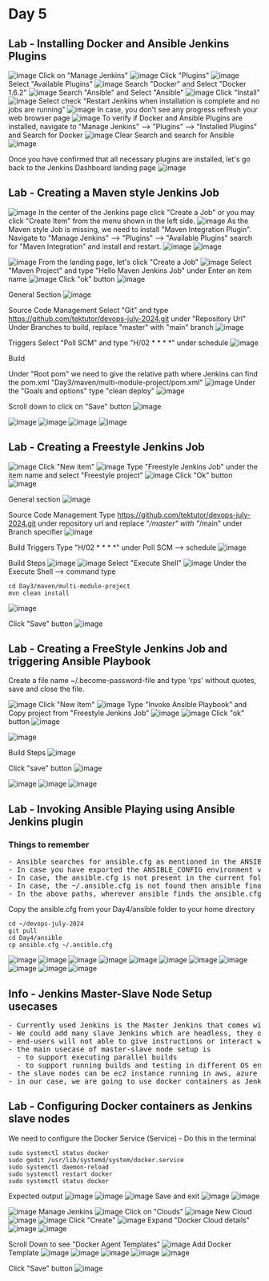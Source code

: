 # Day 5
## Lab - Installing Docker and Ansible Jenkins Plugins
![image](https://github.com/user-attachments/assets/75a8aada-8522-473e-9976-45a5c774acb6)
Click on "Manage Jenkins"
![image](https://github.com/user-attachments/assets/e684aa93-eabb-416d-987a-701e498a83a5)
Click "Plugins"
![image](https://github.com/user-attachments/assets/e839a1ae-1dab-41bc-8ffa-8cf5e81145e2)
Select "Available Plugins"
![image](https://github.com/user-attachments/assets/8e57a501-c18d-4ef8-af27-5767e49192bc)
Search "Docker" and Select "Docker 1.6.2"
![image](https://github.com/user-attachments/assets/83459d39-3083-46d5-884e-7d185f5f1e54)
Search "Ansible" and Select "Ansible"
![image](https://github.com/user-attachments/assets/aeffdaa7-b33f-4ad8-8ef7-acee56b0ec7c)
Click "Install"
![image](https://github.com/user-attachments/assets/ae195671-f2c1-4f76-8269-905fcf7ad324)
Select check "Restart Jenkins when installation is complete and no jobs are running"
![image](https://github.com/user-attachments/assets/4cdb930a-178b-40ab-b60e-aebf652f3fc3)
In case, you don't see any progress refresh your web browser page
![image](https://github.com/user-attachments/assets/6f32e2a7-206d-4ca5-a07a-86e36e122e0d)
To verify if Docker and Ansible Plugins are installed, navigate to "Manage Jenkins" --> "Plugins" --> "Installed Plugins" and Search for Docker
![image](https://github.com/user-attachments/assets/59eccbd9-fa8f-4756-8f19-77e06ff2cda3)
Clear Search and search for Ansible
![image](https://github.com/user-attachments/assets/d45de9cc-c916-4afc-b5bd-cebb08a83920)

Once you have confirmed that all necessary plugins are installed, let's go back to the Jenkins Dashboard landing page
![image](https://github.com/user-attachments/assets/2c0706f7-5cd7-44c8-92e4-69c8ea0755da)


## Lab - Creating a Maven style Jenkins Job
![image](https://github.com/user-attachments/assets/2c0706f7-5cd7-44c8-92e4-69c8ea0755da)
In the center of the Jenkins page click "Create a Job" or you may click "Create Item" from the menu shown in the left side.
![image](https://github.com/user-attachments/assets/fdacc918-165b-4a2e-8c2f-0fc75c6c7aa4)
As the Maven style Job is missing, we need to install "Maven Integration Plugin". Navigate to "Manage Jenkins" --> "Plugins" --> "Available Plugins" search for "Maven Integration" and install and restart.
![image](https://github.com/user-attachments/assets/1633726e-7559-41b2-98f7-a832052b27db)
![image](https://github.com/user-attachments/assets/aeb70368-5a4f-404e-9548-33dfe94a1685)

![image](https://github.com/user-attachments/assets/2c0706f7-5cd7-44c8-92e4-69c8ea0755da)
From the landing page, let's click "Create a Job"
![image](https://github.com/user-attachments/assets/1b33ea2d-9f83-42c0-ab8c-859a44c1a302)
Select "Maven Project" and type "Hello Maven Jenkins Job" under Enter an item name
![image](https://github.com/user-attachments/assets/e7ece0d9-09d5-4dc5-b12e-77c5008fbba1)
Click "ok" button
![image](https://github.com/user-attachments/assets/a3476ceb-e665-4930-85bd-e3bb0747406b)

General Section
![image](https://github.com/user-attachments/assets/8f924ac4-720c-4d83-bedb-f776a4cde6fd)

Source Code Management
Select "Git" and type https://github.com/tektutor/devops-july-2024.git under "Repository Url"
Under Branches to build, replace "master" with "main" branch
![image](https://github.com/user-attachments/assets/96a0ecdf-9947-4582-90c7-ce870538eb1b)

Triggers
Select "Poll SCM" and type "H/02 * * * *" under schedule
![image](https://github.com/user-attachments/assets/afada48b-7406-4392-8f90-8c3382119a47)

Build

Under "Root pom" we need to give the relative path where Jenkins can find the pom.xml
"Day3/maven/multi-module-project/pom.xml"
![image](https://github.com/user-attachments/assets/03165093-22ba-4824-a319-d672cd67690f)
Under the "Goals and options" type "clean deploy"
![image](https://github.com/user-attachments/assets/c5319756-2aa9-4722-9e8c-98c675fb2db3)

Scroll down to click on "Save" button
![image](https://github.com/user-attachments/assets/a91d82e9-c477-4f03-94fd-de3386084f14)

![image](https://github.com/user-attachments/assets/7ab0b990-2011-4347-9fe1-546e8d054ac5)
![image](https://github.com/user-attachments/assets/637a55c2-8a6a-44b4-bad3-bfd76ff61ecd)
![image](https://github.com/user-attachments/assets/0967f96f-88b9-4172-ad02-3c93d442386b)
![image](https://github.com/user-attachments/assets/0a0e40d1-3250-4a9b-b802-e5568758d31b)


## Lab - Creating a Freestyle Jenkins Job
![image](https://github.com/user-attachments/assets/5316809a-7f74-4c35-a15f-de222cfcb4cf)
Click "New item"
![image](https://github.com/user-attachments/assets/e6c39e76-a0dc-4a08-b475-d3992e09f1a0)
Type "Freestyle Jenkins Job" under the item name and select "Freestyle project"
![image](https://github.com/user-attachments/assets/bdab028d-14f0-4954-9e42-faea48427be5)
Click "Ok" button
![image](https://github.com/user-attachments/assets/82844975-0f0e-4a58-848d-aa5278ddf80e)

General section
![image](https://github.com/user-attachments/assets/dbb5db5b-8c5c-4dea-918c-da88825ff8eb)

Source Code Management
Type https://github.com/tektutor/devops-july-2024.git under repository url and replace "*/master" with "*/main" under Branch specifier
![image](https://github.com/user-attachments/assets/36457f78-91e6-475a-b718-bb89b4292eb8)

Build Triggers
Type "H/02 * * * *" under Poll SCM --> schedule
![image](https://github.com/user-attachments/assets/2c1892e9-8575-4ccf-a8ab-8e4248ba8731)

Build Steps
![image](https://github.com/user-attachments/assets/1caf5e66-ddf7-4d4e-8483-e6b5d7c57aa3)
![image](https://github.com/user-attachments/assets/4bc194db-b00a-40a3-b37e-5f2c176f8ba7)
Select "Execute Shell"
![image](https://github.com/user-attachments/assets/c4117c93-e5ba-457a-9595-cdab74904ee3)
Under the Execute Shell --> command type
```
cd Day3/maven/multi-module-project
mvn clean install
```
![image](https://github.com/user-attachments/assets/5722d383-d29f-49bb-b21e-c5438184ec22)

Click "Save" button
![image](https://github.com/user-attachments/assets/635338a7-db10-4244-9fae-f2640a7a030c)

## Lab - Creating a FreeStyle Jenkins Job and triggering Ansible Playbook
Create a file name ~/.become-password-file and type 'rps' without quotes, save and close the file.


![image](https://github.com/user-attachments/assets/9d123e37-d2e5-4408-a4f7-914148c85300)
Click "New Item"
![image](https://github.com/user-attachments/assets/38e8843a-07d0-4234-95dc-30dfdfc5366d)
Type "Invoke Ansible Playbook" and Copy project from "Freestyle Jenkins Job"
![image](https://github.com/user-attachments/assets/01f0b72b-9f40-4781-9971-b181f928884b)
![image](https://github.com/user-attachments/assets/a315a2d0-19bb-437f-8b1c-39d71cdb9752)
Click "ok" button
![image](https://github.com/user-attachments/assets/03836181-7679-42f7-9840-c3081c0cd1c9)

![image](https://github.com/user-attachments/assets/d9778524-ffa2-4fc9-ab4e-4f9c7b7cd208)

Build Steps
![image](https://github.com/user-attachments/assets/ed0e2f05-54ac-4a74-a496-798670521d7b)

Click "save" button
![image](https://github.com/user-attachments/assets/8ddf27e1-d5c9-486d-84b3-fbde17d6e8d6)

![image](https://github.com/user-attachments/assets/219ea628-72bb-46ad-bb1b-557fd4a0ff27)
![image](https://github.com/user-attachments/assets/4835d240-7aea-47f0-8696-c8ffc63015c0)
![image](https://github.com/user-attachments/assets/a2661c8b-4f83-469e-8b64-bde069998a02)

## Lab - Invoking Ansible Playing using Ansible Jenkins plugin

### Things to remember
<pre>
- Ansible searches for ansible.cfg as mentioned in the ANSIBLE_CONFIG environment variable
- In case you have exported the ANSIBLE_CONFIG environment variable, then ansible searches for ansible.cfg in the current directory
- In case, the ansible.cfg is not present in the current folder then ansible searches for .ansible.cfg under your home directory
- In case, the ~/.ansible.cfg is not found then ansible finally searches ansible.cfg under /etc/ansible/ansible.cfg folder
- In the above paths, wherever ansible finds the ansible.cfg first it picks it and ignores the other options.
</pre>

Copy the ansible.cfg from your Day4/ansible folder to your home directory
```
cd ~/devops-july-2024
git pull
cd Day4/ansible
cp ansible.cfg ~/.ansible.cfg
```
![image](https://github.com/user-attachments/assets/0224fab5-e654-401a-8d55-6c4db4d9770c)
![image](https://github.com/user-attachments/assets/c1e07efd-c9dd-40cc-824b-51e6acd6e345)
![image](https://github.com/user-attachments/assets/f7da046e-099a-42a5-8f15-26d018441d21)
![image](https://github.com/user-attachments/assets/f3a5de23-c4cd-4703-ba8a-d137ff3835e2)
![image](https://github.com/user-attachments/assets/ff39b648-c3d4-4424-aa4e-46208afd8778)
![image](https://github.com/user-attachments/assets/661d72cb-b501-4b2f-924a-2341ab4f34ec)
![image](https://github.com/user-attachments/assets/834722ee-aa0b-4cae-bc9b-9ed638b5b091)
![image](https://github.com/user-attachments/assets/ae018c98-2ef9-4e01-b1f4-298f4781f93d)
![image](https://github.com/user-attachments/assets/9d0aaabf-aa9f-4521-8687-0655cda58733)
![image](https://github.com/user-attachments/assets/37a28a1c-d45d-42b5-827b-c360a7f7afa9)
![image](https://github.com/user-attachments/assets/c2080087-8784-47db-a313-70606b5fbca1)

## Info - Jenkins Master-Slave Node Setup usecases
<pre>
- Currently used Jenkins is the Master Jenkins that comes with Web GUI
- We could add many slave Jenkins which are headless, they only instructions from Jenkins Master
- end-users will not able to give instructions or interact with Jenkins slave instances
- the main usecase of master-slave node setup is
  - to support executing parallel builds
  - to support running builds and testing in different OS environments
- the slave nodes can be ec2 instance running in aws, azure vm instances, or could on-prem virtual machine or physical machine or docker containers
- in our case, we are going to use docker containers as Jenkins slave nodes
</pre>

## Lab - Configuring Docker containers as Jenkins slave nodes

We need to configure the Docker Service (Service) - Do this in the terminal
```
sudo systemctl status docker
sudo gedit /usr/lib/systemd/system/docker.service
sudo systemctl daemon-reload
sudo systemctl restart docker
sudo systemctl status docker
```
Expected output
![image](https://github.com/user-attachments/assets/c2cdd716-5613-423b-be5a-8fb197a848c8)
![image](https://github.com/user-attachments/assets/6e7ba1a9-6f14-4c3a-ba6e-c8741cc4a034)
![image](https://github.com/user-attachments/assets/8cc99836-ef97-4b7f-af75-8bba37532028)
Save and exit
![image](https://github.com/user-attachments/assets/c158c842-9983-47a3-92b6-b1b176bd5890)
![image](https://github.com/user-attachments/assets/f56b7fb2-af23-4084-bfa4-e90c130c0461)



![image](https://github.com/user-attachments/assets/881523eb-1092-4196-b200-4992e13514e2)
Manage Jenkins
![image](https://github.com/user-attachments/assets/f251e0b1-ed7a-46aa-bec3-37c543c60946)
Click on "Clouds"
![image](https://github.com/user-attachments/assets/4bd415e9-738a-4073-91d9-8b3b96c82faf)
New Cloud
![image](https://github.com/user-attachments/assets/04a0ed81-9966-4a0f-ace7-5d229a9e7b89)
![image](https://github.com/user-attachments/assets/cfc91899-124b-46c0-912a-0b41d3c26a6f)
Click "Create"
![image](https://github.com/user-attachments/assets/ad411d9c-0e72-442b-9afb-1fb4474a2d12)
Expand "Docker Cloud details"
![image](https://github.com/user-attachments/assets/03a6b37f-f034-4307-a1b5-91a8d620bf1b)
![image](https://github.com/user-attachments/assets/3448e9de-1a46-4cc9-af34-34b3ad4c35dc)

Scroll Down to see "Docker Agent Templates"
![image](https://github.com/user-attachments/assets/6483f61c-878a-43c6-b8eb-f5900f3dfd54)
Add Docker Template
![image](https://github.com/user-attachments/assets/0b238bde-51b2-4d5c-9bea-8331446ee740)
![image](https://github.com/user-attachments/assets/fcd58715-4c6d-4022-9ffd-4ca2c26204f7)
![image](https://github.com/user-attachments/assets/a25c33c6-f754-4981-bb4b-2848a571bea5)
![image](https://github.com/user-attachments/assets/3e156d7a-7ef9-4872-98e3-3f09429612fd)
![image](https://github.com/user-attachments/assets/335c22e3-da96-48b9-ac8f-0c86a7ead3fc)

Click "Save" button
![image](https://github.com/user-attachments/assets/a2158751-b3ab-4d75-b6c1-674c2c395b1d)
